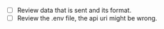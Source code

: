 - [ ] Review data that is sent and its format.
- [ ] Review the .env file, the api uri might be wrong.